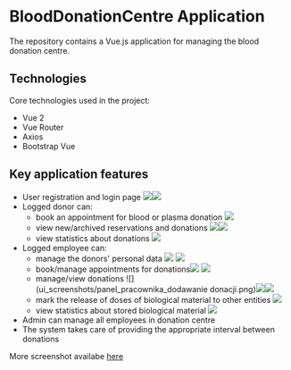 # BloodDonationCentre Application

The repository contains a Vue.js application for managing the blood donation centre.

## Technologies

Core technologies used in the project:

* Vue 2
* Vue Router
* Axios
* Bootstrap Vue

## Key application features

* User registration and login page ![](ui_screenshots/login.png)![](ui_screenshots/walidacja_danych.png)
* Logged donor can:
    * book an appointment for blood or plasma donation ![](ui_screenshots/dodanie_rezerwacji_panel_dawcy.png)
    * view new/archived reservations and donations ![](ui_screenshots/rezerwacje_dawca.png)![](ui_screenshots/historia_pobran_panel_dawcy.png)
    * view statistics about donations ![](ui_screenshots/statystyki_panel_dawcy.png)
* Logged employee can:
    * manage the donors' personal data ![](ui_screenshots/przegląd_dawców.png) ![](ui_screenshots/edycja_danych_dawcy.png)
    * book/manage appointments for donations![](ui_screenshots/rezerwacje_użytkownika.png) ![](ui_screenshots/zarezerwowane_terminy_all_donors.png)
    * manage/view donations ![](ui_screenshots/panel_pracownika_dodawanie donacji.png)![](ui_screenshots/panel_pracownika_spis_donacji_magazyn.png)![](ui_screenshots/panel_pracownika_spis_donacji_wydane.png)
    * mark the release of doses of biological material to other entities ![](ui_screenshots/wydanie_dawki.png)
    * view statistics about stored biological material ![](ui_screenshots/statystyki_centrum_panel_pracownika.png)
* Admin can manage all employees in donation centre
* The system takes care of providing the appropriate interval between donations

More screenshot availabe [here](ui_screenshots)

